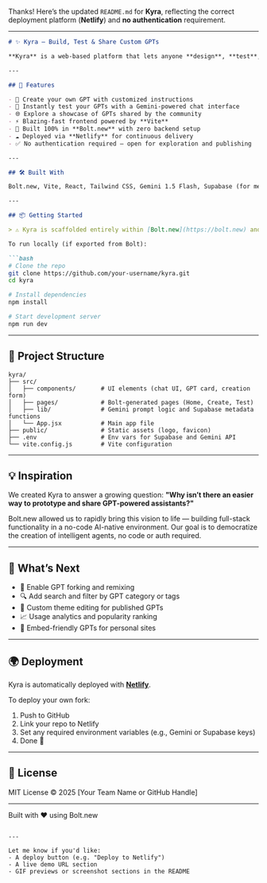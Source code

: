 Thanks! Here’s the updated `README.md` for **Kyra**, reflecting the correct deployment platform (**Netlify**) and **no authentication** requirement.

---

````markdown
# ✨ Kyra – Build, Test & Share Custom GPTs

**Kyra** is a web-based platform that lets anyone **design**, **test**, and **publish** their own custom GPTs — powered by **Gemini 1.5 Flash**. With a fast, no-code workflow scaffolded entirely using **Bolt.new** and **Vite**, Kyra brings conversational AI creation into the hands of everyone.

---

## 🚀 Features

- 🧠 Create your own GPT with customized instructions
- 💬 Instantly test your GPTs with a Gemini-powered chat interface
- 🌐 Explore a showcase of GPTs shared by the community
- ⚡ Blazing-fast frontend powered by **Vite**
- 🧩 Built 100% in **Bolt.new** with zero backend setup
- ☁️ Deployed via **Netlify** for continuous delivery
- ✅ No authentication required — open for exploration and publishing

---

## 🛠 Built With

Bolt.new, Vite, React, Tailwind CSS, Gemini 1.5 Flash, Supabase (for metadata only), Netlify, JSON, HTML, CSS, JavaScript

---

## 📦 Getting Started

> ⚠️ Kyra is scaffolded entirely within [Bolt.new](https://bolt.new) and requires no manual backend or auth setup.

To run locally (if exported from Bolt):

```bash
# Clone the repo
git clone https://github.com/your-username/kyra.git
cd kyra

# Install dependencies
npm install

# Start development server
npm run dev
````

---

## 📁 Project Structure

```
kyra/
├── src/
│   ├── components/       # UI elements (chat UI, GPT card, creation form)
│   ├── pages/            # Bolt-generated pages (Home, Create, Test)
│   ├── lib/              # Gemini prompt logic and Supabase metadata functions
│   └── App.jsx           # Main app file
├── public/               # Static assets (logo, favicon)
├── .env                  # Env vars for Supabase and Gemini API
└── vite.config.js        # Vite configuration
```

---

## 💡 Inspiration

We created Kyra to answer a growing question:
**"Why isn’t there an easier way to prototype and share GPT-powered assistants?"**

Bolt.new allowed us to rapidly bring this vision to life — building full-stack functionality in a no-code AI-native environment. Our goal is to democratize the creation of intelligent agents, no code or auth required.

---

## 🧠 What’s Next

* 🧬 Enable GPT forking and remixing
* 🔍 Add search and filter by GPT category or tags
* 🎨 Custom theme editing for published GPTs
* 📈 Usage analytics and popularity ranking
* 🔗 Embed-friendly GPTs for personal sites

---

## 🌍 Deployment

Kyra is automatically deployed with [**Netlify**](https://netlify.com).

To deploy your own fork:

1. Push to GitHub
2. Link your repo to Netlify
3. Set any required environment variables (e.g., Gemini or Supabase keys)
4. Done 🎉

---

## 📜 License

MIT License © 2025 \[Your Team Name or GitHub Handle]

---

Built with ❤️ using Bolt.new

```

---

Let me know if you'd like:
- A deploy button (e.g. "Deploy to Netlify")
- A live demo URL section
- GIF previews or screenshot sections in the README
```
